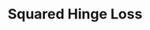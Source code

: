 ---
title: "Squared Hinge Loss"

categories: ['']

tags: ['Squared', 'Hinge', 'Loss']

arabic: ['خطأ هينج التربيعي']

publishers: ['معجم مصطلحات التعلم الآلي والتعلم العميق وعلم البيانات']

types: "word"

slug: ""
---